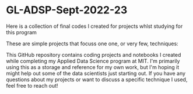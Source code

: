 # GL-ADSP-Sept-2022-23
Here is a collection of final codes I created for projects whlst studying for this program

These are simple projects that focuss one one, or very few, techniques:

This GitHub repository contains coding projects and notebooks I created while completing my Applied Data Science program at MIT. I'm primarily using this as a storage and reference for my own work, but I'm hoping it might help out some of the data scientists just starting out. If you have any questions about my projects or want to discuss a specific technique I used, feel free to reach out!

